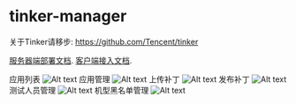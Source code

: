 # tinker-manager

关于Tinker请移步: https://github.com/Tencent/tinker

[服务器端部署文档](https://github.com/baidao/tinker-manager/wiki/%E6%9C%8D%E5%8A%A1%E5%99%A8%E7%AB%AF%E9%83%A8%E7%BD%B2%E6%96%87%E6%A1%A3).
[客户端接入文档](https://github.com/baidao/tinker-manager/wiki/%E5%AE%A2%E6%88%B7%E7%AB%AF%E6%8E%A5%E5%85%A5%E6%96%87%E6%A1%A3).



应用列表
![Alt text](http://img1.ph.126.net/sP6wdK6ljebvsTyJuGNiCw==/6631815433608919450.png "Title")
应用管理
![Alt text](http://img1.ph.126.net/R3R15BRxccXQtilIJKtsWg==/6631884702838372468.png "Title")
上传补丁
![Alt text](http://img1.ph.126.net/mX2DKGwQ9PYpeIW0CUW5mQ==/6631995753512772157.png "Title")
发布补丁
![Alt text](http://img2.ph.126.net/9dDbU0n1Ica_vpr2tYvRIA==/6631957270605804806.png "Title")
测试人员管理
![Alt text](http://img0.ph.126.net/_XiLRnqS-nv0bprpXvPxmA==/6631526262050817975.png "Title")
机型黑名单管理
![Alt text](http://img2.ph.126.net/BzWzuW2X0eABYr5i-Dus1w==/6631974862791848663.png "Title")
